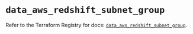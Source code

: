 # `data_aws_redshift_subnet_group`

Refer to the Terraform Registry for docs: [`data_aws_redshift_subnet_group`](https://registry.terraform.io/providers/hashicorp/aws/6.7.0/docs/data-sources/redshift_subnet_group).
